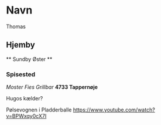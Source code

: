 # Navn
Thomas

## Hjemby
** Sundby Øster **

### Spisested

*Moster Fies Grillbar* **4733 Tappernøje**

Hugos kælder?

Pølsevognen i Pladderballe
https://www.youtube.com/watch?v=BPWxqy0cX7I
